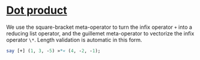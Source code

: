 [1]: http://rosettacode.org/wiki/Dot_product

# [Dot product][1]

We use the square-bracket meta-operator to turn the infix operator `+` into a reducing list operator, and the guillemet meta-operator to vectorize the infix operator `\*`. Length validation is automatic in this form.

```perl
say [+] (1, 3, -5) »*« (4, -2, -1);
```